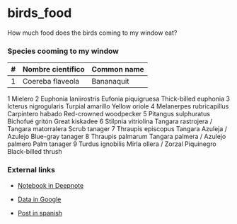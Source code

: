 # birds_food
How much food does the birds coming to my window eat?



### Species cooming to my window
|#  |Nombre científico	|Common name|
|---|-------------------|-----------|
|1  |Coereba flaveola	  |Bananaquit |
  

  
1		Mielero	
2	Euphonia laniirostris	Eufonia piquigruesa	Thick-billed euphonia
3	Icterus nigrogularis	Turpial amarillo	Yellow oriole
4	Melanerpes rubricapillus	Carpintero habado	Red-crowned woodpecker
5	Pitangus sulphuratus	Bichofué gritón	Great kiskadee
6	Stilpnia vitriolina	Tangara rastrojera / Tangara matorralera	Scrub tanager
7	Thraupis episcopus	Tangara Azuleja / Azulejo	Blue-gray tanager
8	Thraupis palmarum	Tangara palmera / Azulejo palmero	Palm tanager
9	Turdus ignobilis	Mirla ollera / Zorzal Piquinegro	Black-billed thrush



### External links


* [Notebook in Deepnote](https://deepnote.com/project/birdsfood-ShCjrq8uTe2TY712XMHr0w/%2Fnotebook.ipynb)


* [Data in Google](https://docs.google.com/spreadsheets/d/1dENiPTJtdqOiU9Oiwxen2UU2K4HP1jOR_MyGcjQP81k/edit?usp=sharing)

* [Post in spanish](http://tangaritas.com/que-tanto-comen-las-aves-que-llegan-a-mi-ventana/)

